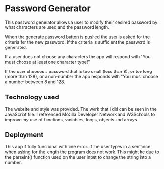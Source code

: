 
# Password Generator
This password generator allows a user to modify their desired password by what characters are used and the password length. 

When the generate password button is pushed the user is asked for the criteria for the new password. If the criteria is sufficient the password is generated.

If a user does not choose any characters the app will respond with "You must choose at least one character type!" 

If the user chooses a password that is too small (less than 8), or too long (more than 128), or a non-number the app responds with "You must choose a number between 8 and 128.

## Technology used
The website and style was provided. The work that I did can be seen in the JavaScript file. I referenced Mozilla Developer Network and W3Schools to improve my use of functions, variables, loops, objects and arrays.

## Deployment
This app if fully functional with one error. If the user types in a sentance when asking for the length the program does not work. This might be due to the parseInt() function used on the user input to change the string into a number.
